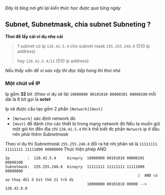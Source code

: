 ###### Đây là blog nơi ghi lại kiến thức học được qua từng ngày
## Subnet, Subnetmask, chia subnet Subneting ?
__Thoi để lấy cái ví dụ nhẹ cái__
> 1 subnet có ip `128.42.5.4` cho subnet mask `255.255.248.0` (510 ip address)
>
> hay `128.42.5.4/21` (510 ip address)

_Nếu thấy vấn đề vì sao vậy thì đọc tiếp hong thì thoi nhé_
### Một chút về IP
Ip gồm **32** bit :(theo ví dụ sẽ là) `10000000 00101010 00000101 00000100` mỗi dãi là 8 bit gọi là **octet**
 
Ip sẽ được cấu tạo gồm 2 phần `[Network][Host]`
* `[Network]` xác định network đó
* `[Host]` để đánh cho các thiết bị trong mạng network đó
Nếu ta muốn gửi một gói tin đến địa chỉ `128.42.5.4` thì k thể biết đc phần `Network` ip ở đâu nên phải thêm _Subnetmask_ 

Theo ví dụ thì _Subnetmask_ `255.255.248.0` đổi ra hệ nhị phân sẽ là `11111111 11111111 11111000 00000000`
Thực hiện phép AND 
```
Ip        :  128.42.5.4     binayry  10000000 00101010 00000101 00000100
Subnetmask:  255.255.248.0  binayry  11111111 11111111 11111000 00000000
                                                            |  AND có sự thay đổi ở bit thứ 21 trở đi
                                     10000000 00101010 00000 --> 128.42.0.0                      
```

 
 

